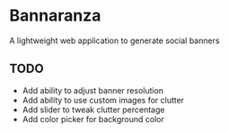 # Bannaranza

A lightweight web application to generate social banners

## TODO

* Add ability to adjust banner resolution
* Add ability to use custom images for clutter
* Add slider to tweak clutter percentage
* Add color picker for background color